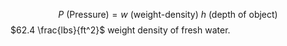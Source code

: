 $$P\text{ (Pressure)}=w\text{ (weight-density)}~h\text{ (depth of object)}$$
$62.4 \frac{lbs}{ft^2}$ weight density of fresh water.